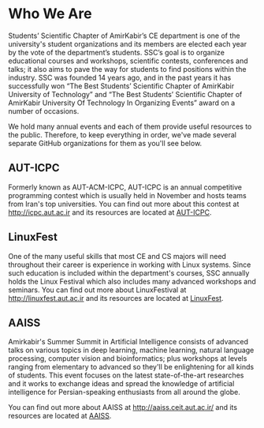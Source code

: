 # Who We Are

Students’ Scientific Chapter of AmirKabir’s CE department is one of the university's student organizations and its members are elected each year by the vote of the department’s students. SSC’s goal is to organize educational courses and workshops, scientific contests, conferences and talks; it also aims to pave the way for students to find positions within the industry.
SSC was founded 14 years ago, and in the past years it has successfully won “The Best Students’ Scientific Chapter of AmirKabir University of Technology” and “The Best Students’ Scientific Chapter of AmirKabir University Of Technology In Organizing Events” award on a number of occasions.

We hold many annual events and each of them provide useful resources to the public. Therefore, to keep everything in order, we've made several separate GitHub organizations for them as you'll see below.


## AUT-ICPC
Formerly known as AUT-ACM-ICPC, AUT-ICPC is an annual competitive programming contest which is usually held in November and hosts teams from Iran's top universities. 
You can find out more about this contest at http://icpc.aut.ac.ir and its resources are located at [AUT-ICPC](https://github.com/aut-icpc).


## LinuxFest
One of the many useful skills that most CE and CS majors will need throughout their career is experience in working with Linux systems. Since such education is included within the department's courses, SSC annually holds the Linux Festival which also includes many advanced workshops and seminars. 
You can find out more about LinuxFestival at http://linuxfest.aut.ac.ir and its resources are located at [LinuxFest](https://github.com/linuxfestival).


## AAISS
Amirkabir's Summer Summit in Artificial Intelligence consists of advanced talks on various topics in deep learning, machine learning, natural language processing, computer vision and bioinformatics; plus workshops at levels ranging from elementary to advanced so they'll be enlightening for all kinds of students. This event focuses on the latest state-of-the-art researches and it works to exchange ideas and spread the knowledge of artificial intelligence for Persian-speaking enthusiasts from all around the globe. 

You can find out more about AAISS at http://aaiss.ceit.aut.ac.ir/ and its resources are located at [AAISS](https://github.com/AAISS).
